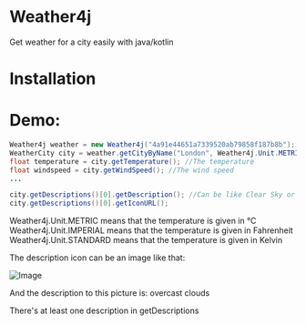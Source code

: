 # Weather4j

Get weather for a city easily with java/kotlin

# Installation

# Demo:

```java
Weather4j weather = new Weather4j("4a91e44651a7339520ab79858f187b8b");
WeatherCity city = weather.getCityByName("London", Weather4j.Unit.METRIC, "en");
float temperature = city.getTemperature(); //The temperature
float windspeed = city.getWindSpeed(); //The wind speed
...

city.getDescriptions()[0].getDescription(); //Can be like Clear Sky or Klarer Himmel if you selected german
city.getDescriptions()[0].getIconURL();
```

Weather4j.Unit.METRIC means that the temperature is given in °C
Weather4j.Unit.IMPERIAL means that the temperature is given in Fahrenheit
Weather4j.Unit.STANDARD means that the temperature is given in Kelvin

The description icon can be an image like that:

![Image](http://openweathermap.org/img/w/04n.png) 

And the description to this picture is: overcast clouds

There's at least one description in getDescriptions
